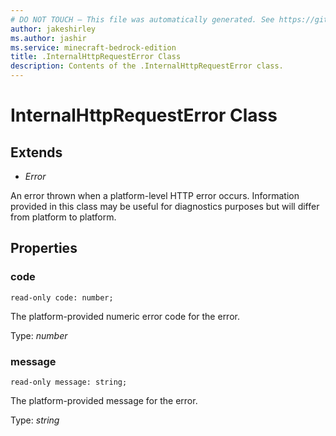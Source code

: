 ```yaml
---
# DO NOT TOUCH — This file was automatically generated. See https://github.com/mojang/minecraftapidocsgenerator to modify descriptions, examples, etc.
author: jakeshirley
ms.author: jashir
ms.service: minecraft-bedrock-edition
title: .InternalHttpRequestError Class
description: Contents of the .InternalHttpRequestError class.
---
```

# InternalHttpRequestError Class

## Extends
- *Error*

An error thrown when a platform-level HTTP error occurs.  Information provided in this class may be useful for diagnostics purposes but will differ from platform to platform.

## Properties

### **code**
`read-only code: number;`

The platform-provided numeric error code for the error.

Type: *number*

### **message**
`read-only message: string;`

The platform-provided message for the error.

Type: *string*

